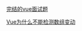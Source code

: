 [完结的vue面试题](https://vue3js.cn/interview/vue/show_if.htm)

[Vue为什么不能检测数组变动](https://segmentfault.com/a/1190000015783546)
